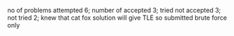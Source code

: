 no of problems attempted 6;
number of accepted 3;
tried not accepted 3;
not tried 2;
knew that cat fox solution will give TLE so submitted brute force only
